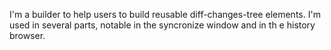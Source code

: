 I'm a builder to help users to build reusable diff-changes-tree elements.
I'm used in several parts, notable in the syncronize window and in th e history browser.
